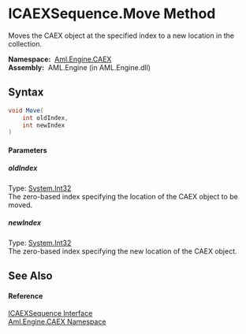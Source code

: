 ICAEXSequence.Move Method
=========================
Moves the CAEX object at the specified index to a new location in the collection.

  **Namespace:**  [Aml.Engine.CAEX][1]  
  **Assembly:**  AML.Engine (in AML.Engine.dll)

Syntax
------

```csharp
void Move(
	int oldIndex,
	int newIndex
)
```

#### Parameters

##### *oldIndex*
Type: [System.Int32][2]  
The zero-based index specifying the location of the CAEX object to be moved.

##### *newIndex*
Type: [System.Int32][2]  
The zero-based index specifying the new location of the CAEX object.


See Also
--------

#### Reference
[ICAEXSequence Interface][3]  
[Aml.Engine.CAEX Namespace][1]  

[1]: ../README.md
[2]: https://docs.microsoft.com/dotnet/api/system.int32
[3]: README.md
[4]: https://www.automationml.org
[5]: ../../icons/logoShade.png